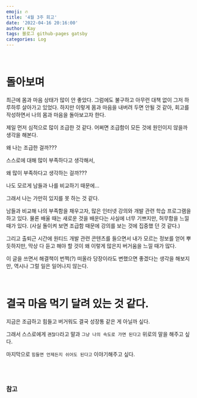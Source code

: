 ```yaml
---
emoji: 🔥
title: '4월 3주 회고'
date: '2022-04-16 20:16:00'
author: Kay
tags: 블로그 github-pages gatsby
categories: Log
---
```


<br>

# 돌아보며

최근에 몸과 마음 상태가 많이 안 좋았다. 그럼에도 불구하고 아무런 대책 없이 그저 하루하루 살아가고 있었다.
하지만 이렇게 몸과 마음을 내버려 두면 안될 것 같아, 회고를 작성하면서 나의 몸과 마음을 돌아보고자 한다.

제일 먼저 심적으로 많이 조급한 것 같다. 어쩌면 조급함이 모든 것에 원인이지 않을까 생각을 해본다.

왜 나는 조급한 걸까??? 

스스로에 대해 많이 부족하다고 생각해서,

왜 많이 부족하다고 생각하는 걸까???

나도 모르게 남들과 나를 비교하기 때문에...

그래서 나는 가만히 있지를 못 하는 것 같다. 

남들과 비교해 나의 부족함을 채우고자, 많은 인터넷 강의와 개발 관련 학습 프로그램을 하고 있다.
물론 배울 때는 새로운 것을 배운다는 사실에 너무 기쁘지만, 허무함을 느낄 때가 있다. (사실 돌이켜 보면 조급함 때문에 강의를 보는 것에 집중했 던 것 같다.)

그리고 출퇴근 시간에 원티드 개발 관련 콘텐츠를 들으면서 내가 모르는 정보를 얻어 뿌듯하지만, 막상 다 듣고 해야 할 것이 왜 이렇게 많은지 버거움을 느낄 때가 많다.

이 글을 쓰면서 해결책이 번쩍(?) 떠올라 당장이라도 변했으면 좋겠다는 생각을 해보지만, 역시나 그럴 일은 일어나지 않는다.

<br>

# 결국 마음 먹기 달려 있는 것 같다.

지금은 조급하고 힘들고 버거워도 결국 성장통 같은 게 아닐까 싶다.

그래서 스스로에게 `괜찮다`라고 말과 `그냥 나의 속도로 가면 된다고` 위로의 말을 해주고 싶다.

마지막으로 `힘들면 언제든지 쉬어도 된다고` 이야기해주고 싶다.

<br>
<br>

### 참고


```toc

```
